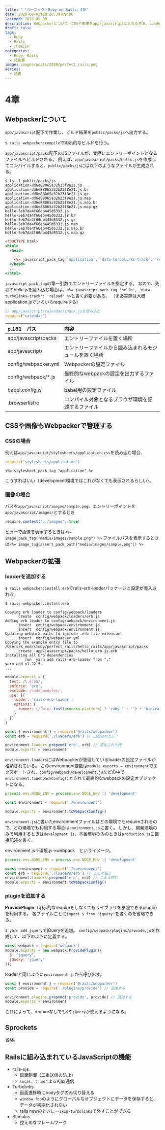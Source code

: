 ```yaml
---
title: "『パーフェクトRuby on Rails』4章"
date: 2020-09-03T18:26:30+09:00
lastmod: 2020-09-09
description: Webpackerについて（CSSや画像をapp/javascriptに入れる方法、loader, plugin）, Railsに組み込まれているJavaScriptの機能
draft: false
tags:
  - Ruby
  - Rails
  - パRails
categories:
  - Ruby, Rails
  - 技術書
image: images/posts/2020/perfect_rails.png
series:
  - 読書
---
```


# 4章

## Webpackerについて

`app/javascript`配下で作業し、ビルド結果を`public/packs/js`へ出力する。

`$ rails webpacker:compile`で明示的なビルドを行う。

`app/javascript/packs`配下のJSファイルが、実際にエントリーポイントとなるファイルへビルドされる。
例えば、`app/javascript/packs/hello.js`を作成してコンパイルすると、`public/packs/js`には以下のようなファイルが生成される。

```
$ ls -1 public/packs/js
application-dd6e88065a32b23f8e21.js
application-dd6e88065a32b23f8e21.js.br
application-dd6e88065a32b23f8e21.js.gz
application-dd6e88065a32b23f8e21.js.map
application-dd6e88065a32b23f8e21.js.map.br
application-dd6e88065a32b23f8e21.js.map.gz
hello-5eb7da4f66eb445d6332.js
hello-5eb7da4f66eb445d6332.js.br
hello-5eb7da4f66eb445d6332.js.gz
hello-5eb7da4f66eb445d6332.js.map
hello-5eb7da4f66eb445d6332.js.map.br
hello-5eb7da4f66eb445d6332.js.map.gz
```

```rb:app/views/layouts/application.html.erb
<!DOCTYPE html>
<html>
  <head>
    ...
    <%= javascript_pack_tag 'application', 'data-turbolinks-track': 'reload' %>
  </head>
  ...
</html>
```

`javascript_pack_tag`の第一引数でエントリーファイルを指定する。
なので、先程のhello.jsを読み込む場合は、`<%= javascript_pack_tag 'hello', 'data-turbolinks-track': 'reload' %>`と書く必要がある。
（まあ実際は大概application.jsでいろいろrequireする）

```js:app/javascript/pack/application.js
// app/javascript/calendar/index.jsを読み込む
require("calendar")
```

| p.181　パス | 内容 |
|:----|:----|
| app/javascript/packs|エントリーファイルを置く場所|
| app/javascript/ | エントリーファイルから読み込まれるモジュールを置く場所|
| config/webpacker.yml|Webpackerの設定ファイル|
| config/webpack/*.js| 最終的なwebpackの設定を出力するファイル|
| babel.config.js| babel用の設定ファイル|
| .browserlistrc| コンパイル対象となるブラウザ環境を記述するファイル|

## CSSや画像もWebpackerで管理する

### CSSの場合

例えば`app/javascript/stylesheets/application.css`を読み込む場合、

```js:app/javascript/pack/application.js
require("stylesheets/application")
```

```
<%= stylesheet_pack_tag "application" %>
```

こうすればいい（development環境ではこれがなくても表示されるらしい）。

### 画像の場合

パスを`app/javascript/images/sample.png`、エントリーポイントを`app/javascript/images/`とするとき

```js:app/javascript/pack/application.js
require.context("../images", true)
```

ビューで画像を表示するときは`<%= image_pack_tag("media/images/sample.png") %>`
ファイルパスを表示するときは`<%= image_tag(assert_pack_path("media/images/sample.png")) %>`


## Webpackerの拡張

### loaderを追加する

`$ rails webpacker:install:erb`でrails-erb-loaderパッケージと設定が導入される。

```
$ rails webpacker:install:erb

Copying erb loader to config/webpack/loaders
      create  config/webpack/loaders/erb.js
Adding erb loader to config/webpack/environment.js
      insert  config/webpack/environment.js
      insert  config/webpack/environment.js
Updating webpack paths to include .erb file extension
      insert  config/webpacker.yml
Copying the example entry file to /Users/k_end/study/perfect_rails/hello_rails/app/javascript/packs
      create  app/javascript/packs/hello_erb.js.erb
Installing all Erb dependencies
         run  yarn add rails-erb-loader from "."
yarn add v1.22.5
...
```

```js:config/webpack/loaders/erb.js
module.exports = {
  test: /\.erb$/,
  enforce: 'pre',
  exclude: /node_modules/,
  use: [{
    loader: 'rails-erb-loader',
    options: {
      runner: (/^win/.test(process.platform) ? 'ruby ' : '') + 'bin/rails runner'
    }
  }]
}
```

```js:config/webpack/environment.js
const { environment } = require('@rails/webpacker')
const erb = require('./loaders/erb') // 追加された行

environment.loaders.prepend('erb', erb) // 追加された行
module.exports = environment
```

`environment.loaders`にはWebpackerが管理しているloaderの設定ファイルが格納されている。
このenvironment変数は`module.exports = environment`でエクスポートされ、`config/webpack/development.js`などの中で`environment.toWebpackConfig()`とされて最終的なwebpackの設定オブジェクトになる。

```js:config/webpack/development.js
process.env.NODE_ENV = process.env.NODE_ENV || 'development'

const environment = require('./environment')

module.exports = environment.toWebpackConfig()
```

`environment.js`に書いたenvironmentファイルはどの環境でもrequireされるので、どの環境でも利用する場合は`environment.js`に書く。
しかし、開発環境のみで利用するときは`development.js`、本番環境のみのときは`production.js`に直接記述を書く。

environment.js→環境.js→webpack　というイメージ。

```js:config/webpack/development.js
process.env.NODE_ENV = process.env.NODE_ENV || 'development'

const environment = require('./environment')
const erb = require('./loaders/erb') // こんな感じ
environment.loaders.prepend('erb', erb) // こんな感じ
module.exports = environment.toWebpackConfig()
```

### pluginを追加する

**ProvidePlugin**（明示的なrequireをしなくてもライブラリを参照できるplugin）を利用する。
各ファイルごとに`import $ from 'jquery'`を書くのを省略できる。

`$ yarn add jquery`でjQueryを追加。
`config/webpack/plugins/provide.js`を作成して、以下のように定義する。

```js:config/webpack/plugins/provide.js
const webpack = require('webpack')
module.exports = new webpack.ProvidePlugin({
  $: 'jquery',
  jQuery: 'jquery'
});
```

loaderと同じように`environment.js`から呼び出す。

```js:config/webpack/environment.js
const { environment } = require('@rails/webpacker')
const provide = require('./plugins/provide') // 追加する

environment.plugins.prepend('provide', provide) // 追加する
module.exports = environment
```

これによって、requireなしでも`$`や`jQuery`が使えるようになる。

## Sprockets

省略。

## Railsに組み込まれているJavaScriptの機能

- rails-ujs
  - 画面制御（二重送信の防止）
  - `local: true`によるAjax通信
- Turbolinks
  - 画面遷移時にbodyタグのみ切り替える
  - `window.foo`のようにグローバルなオブジェクトにデータを保存すると、データが初期化されない
  - rails newのときに`--skip-turbolinks`で外すことができる
- Stimulus
  - 控えめなフレームワーク
